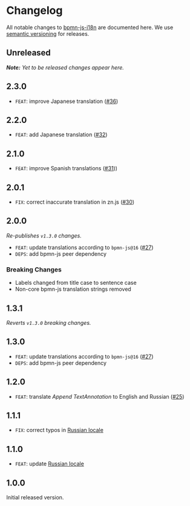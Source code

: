 # Changelog

All notable changes to [bpmn-js-i18n](https://github.com/bpmn-io/bpmn-js-i18n) are documented here. We use [semantic versioning](http://semver.org/) for releases.

## Unreleased

___Note:__ Yet to be released changes appear here._

## 2.3.0

* `FEAT`: improve Japanese translation ([#36](https://github.com/bpmn-io/bpmn-js-i18n/pull/36))

## 2.2.0

* `FEAT`: add Japanese translation ([#32](https://github.com/bpmn-io/bpmn-js-i18n/pull/32))

## 2.1.0

* `FEAT`: improve Spanish translations ([#31](https://github.com/bpmn-io/bpmn-js-i18n/pull/31)))

## 2.0.1

* `FIX`: correct inaccurate translation in zn.js ([#30](https://github.com/bpmn-io/bpmn-js-i18n/pull/30))

## 2.0.0

_Re-publishes `v1.3.0` changes._

* `FEAT`: update translations according to `bpmn-js@16` ([#27](https://github.com/bpmn-io/bpmn-js-i18n/pull/27))
* `DEPS`: add bpmn-js peer dependency

### Breaking Changes

* Labels changed from title case to sentence case
* Non-core bpmn-js translation strings removed

## 1.3.1

_Reverts `v1.3.0` breaking changes._

## 1.3.0

* `FEAT`: update translations according to `bpmn-js@16` ([#27](https://github.com/bpmn-io/bpmn-js-i18n/pull/27))
* `DEPS`: add bpmn-js peer dependency

## 1.2.0

* `FEAT`: translate _Append TextAnnotation_ to English and Russian ([#25](https://github.com/bpmn-io/bpmn-js-i18n/pull/25))

## 1.1.1

* `FIX`: correct typos in [Russian locale](/translations/ru.js)

## 1.1.0

* `FEAT`: update [Russian locale](/translations/ru.js)

## 1.0.0

Initial released version.
